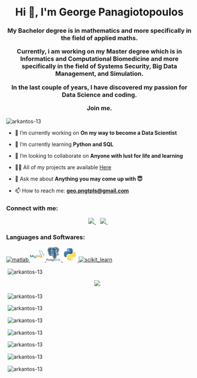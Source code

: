 <h1 align="center">Hi 👋, I'm George Panagiotopoulos</h1>

<h3 align="center">
  
   My Bachelor degree is in mathematics and more specifically in the field of applied maths.
  
  
   Currently, i am working on my Master degree which is in Informatics and Computational Biomedicine and more specifically in the field of Systems Security, Big Data Management, and Simulation.
 
   In the last couple of years, I have discovered my passion for Data Science and coding. 
  
   Join me. </h3>
   
   

<p align="left"> <img src="https://komarev.com/ghpvc/?username=arkantos-13&label=Profile%20views&color=0e75b6&style=flat" alt="arkantos-13" /> </p>


- 🔭 I’m currently working on **On my way to become a Data Scientist**

- 🌱 I’m currently learning **Python and SQL**

- 👯 I’m looking to collaborate on **Anyone with lust for life and learning**

- 👨‍💻 All of my projects are available [Here](https://github.com/Arkantos-13?tab=repositories)

- 💬 Ask me about **Anything you may come up with :innocent:**

- 📫 How to reach me: **geo.pngtpls@gmail.com**

<h3 align="left">Connect with me:</h3>


<p align='center'>
  
  <a href="geo.pngtpls@gmail.com">
    <img src="https://img.shields.io/badge/Gmail-D14836?style=for-the-badge&logo=gmail&logoColor=white" />
  </a>&nbsp;&nbsp;
   
  
  <a href="https://www.linkedin.com/in/geopanagiotopoulos/">
    <img src="https://img.shields.io/badge/linkedin-%230077B5.svg?&style=for-the-badge&logo=linkedin&logoColor=white" />
  </a>&nbsp;&nbsp;
   
</p>


<h3 align="left">Languages and Softwares:</h3>

<p align="left"> <a href="https://www.mathworks.com/" target="_blank"> <img src="https://upload.wikimedia.org/wikipedia/commons/2/21/Matlab_Logo.png" alt="matlab" width="40" height="40"/> </a> <a href="https://www.mysql.com/" target="_blank"> <img src="https://raw.githubusercontent.com/devicons/devicon/master/icons/mysql/mysql-original-wordmark.svg" alt="mysql" width="40" height="40"/> </a> <a href="https://www.postgresql.org" target="_blank"> <img src="https://raw.githubusercontent.com/devicons/devicon/master/icons/postgresql/postgresql-original-wordmark.svg" alt="postgresql" width="40" height="40"/> </a> <a href="https://www.python.org" target="_blank"> <img src="https://raw.githubusercontent.com/devicons/devicon/master/icons/python/python-original.svg" alt="python" width="40" height="40"/> </a> <a href="https://scikit-learn.org/" target="_blank"> <img src="https://upload.wikimedia.org/wikipedia/commons/0/05/Scikit_learn_logo_small.svg" alt="scikit_learn" width="40" height="40"/> </a> </p>


<p>&nbsp;<img align="center" src="https://github-readme-stats.vercel.app/api?username=arkantos-13&show_icons=true&locale=en" alt="arkantos-13" /></p>


<p align='center'>
   <img src="https://img.shields.io/badge/Python-3776AB?style=for-the-badge&logo=python&logoColor=white" />
  </a>&nbsp;&nbsp;
    <p>&nbsp;<img align="center" src="https://img.shields.io/badge/Python-3776AB?style=for-the-badge&logo=python&logoColor=white" alt="arkantos-13" /></p>
    <p>&nbsp;<img align="center" src="https://img.shields.io/badge/Pandas-2C2D72?style=for-the-badge&logo=pandas&logoColor=white" alt="arkantos-13" /></p>
    <p>&nbsp;<img align="center" src="https://img.shields.io/badge/Numpy-777BB4?style=for-the-badge&logo=numpy&logoColor=white" alt="arkantos-13" /></p>
    <p>&nbsp;<img align="center" src="https://img.shields.io/badge/scikit_learn-F7931E?style=for-the-badge&logo=scikit-learn&logoColor=white" alt="arkantos-13" /></p>
    <p>&nbsp;<img align="center" src="https://img.shields.io/badge/TensorFlow-FF6F00?style=for-the-badge&logo=TensorFlow&logoColor=white" alt="arkantos-13" /></p>
    <p>&nbsp;<img align="center" src="https://img.shields.io/badge/Plotly-239120?style=for-the-badge&logo=plotly&logoColor=white" alt="arkantos-13" /></p>
    <p>&nbsp;<img align="center" src="https://img.shields.io/badge/PyTorch-EE4C2C?style=for-the-badge&logo=PyTorch&logoColor=white" alt="arkantos-13" /></p>
   
</p>
